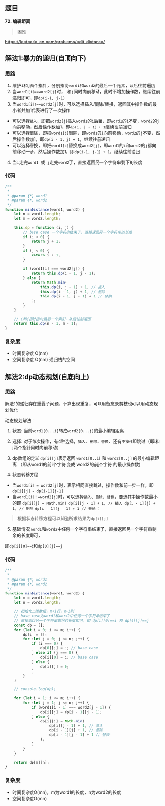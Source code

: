 ## 题目
**72. 编辑距离**
>困难

https://leetcode-cn.com/problems/edit-distance/

## 解法1:暴力的递归(自顶向下)
### 思路
1. 维护`i`和`j`两个指针，分别指向`word1`和`word2`的最后一个元素，从后往前遍历
2. 当`word1[i]==word2[j]`时，`i`和`j`同时向前移动，此时不增加操作数，继续往前递归即可，即`dp(i-1, j-1)`
3. 当`word1[i]!==word2[j]`时，可以选择插入/删除/替换，返回其中操作数的最小者并加1代表进行了一次操作
* 可以选择`插入`，即把`word2[j]`插入`word1`的`i`后面，即`word1`的`i`不变，`word2`的`j`向前移动，然后操作数加1，即`dp(i, j - 1) + 1`继续往前递归
* 可以选择删除，即把`word1[i]`删除，即`word1`的`i`向前移动，`word2`的`j`不变，然后操作数加1，即`dp(i - 1, j) + 1`，继续往前递归
* 可以选择替换，即把`word1[i]`替换成`word2[j]`，即`word1`的`i`和`word2`的`j`都向前移动一步，然后操作数加1，即`dp(i-1, j-1) + 1`，继续往前递归
4. 当`i`走完`word1 `或` j`走完`word2`了，直接返回另一个字符串剩下的长度


### 代码
```javascript
/**
 * 
 * @param {*} word1 
 * @param {*} word2 
 */
function minDistance(word1, word2) {
    let n = word1.length;
    let m = word2.length;

    this.dp = function (i, j) {
        // base case 一个字符串结束了，直接返回另一个字符串的长度
        if (i < 0) {
            return j + 1;
        }
        if (j < 0) {
            return i + 1;
        }

        if (word1[i] === word2[j]) {
            return this.dp(i - 1, j - 1);
        } else {
            return Math.min(
                this.dp(i, j - 1) + 1, // 插入
                this.dp(i - 1, j) + 1, // 删除
                this.dp(i - 1, j - 1) + 1 // 替换
            );
        }
    }

    // i和j指针指向最后一个索引，从后往前遍历
    return this.dp(n - 1, m - 1);
}
```
### 复杂度
* 时间复杂度 O(nm)
* 空间复杂度 O(nm) 递归栈的空间

## 解法2:dp动态规划(自底向上)
### 思路
解法1的递归存在重叠子问题，计算出现重复，可以用备忘录剪枝也可以用动态规划优化

动态规划解法：
1. 状态: 当前`word1[0...i]`转成`word2[0...j]`的最小编辑距离

2. 选择: 对于每次操作，有4种选择，`插入`、`删除`、`替换`、还有`不操作`即跳过（即i和j两个指针同时向前移动）

3. dp数组的定义
`dp[i][j]`表示返回 `word1[0..i]` 和 `word2[0..j]` 的最小编辑距离
（即从word1的前i个字符 变成 word2的前j个字符 的最小操作数)

4. 状态转移方程
* 当`word1[i] = word2[j]`时，表示相同直接跳过，操作数和前一步一样，即`dp[i][j] = dp[i-1][j-1]`
* 当`word1[i]！=word2[j]`时，可以选择`插入`、`删除`、`替换`，要选其中操作数最小的即
`dp[i][j] = Math.min(
    dp[i][j - 1] + 1, // 插入
    dp[i - 1][j] + 1, // 删除
    dp[i - 1][j - 1] + 1 // 替换
)`
>根据状态转移方程可以知道所求结果为`dp[i][j]`
5. 基础情况
  `word1`和`word2`中任何一个字符串结束了，直接返回另一个字符串剩余的长度即可，

  即`dp[i][0]==i`和`dp[0][j]==j`

### 代码
```javascript
/**
 * 
 * @param {*} word1
 * @param {*} word2
 */
function minDistance(word1, word2) {
    let m = word1.length;
    let n = word2.length;

    // 初始化二维数组，m+1行，n+1列
    // base case为word1和word2中任何一个字符串结束了
    // 直接返回另一个字符串剩余的长度即可，即 dp[i][0]==i 和 dp[0][j]==j
    const dp = [];
    for (let i = 0; i <= m; i++) {
        dp[i] = [];
        for (let j = 0; j <= n; j++) {
            if (i === 0) {
                dp[0][j] = j; // base case
            } else if (j === 0) {
                dp[i][0] = i; // base case
            } else {
                dp[i][j] = 0;
            }
        }
    }

    // console.log(dp);

    for (let i = 1; i <= m; i++) {
        for (let j = 1; j <= n; j++) {
            if (word1[i - 1] === word2[j - 1]) {
                dp[i][j] = dp[i - 1][j - 1];
            } else {
                dp[i][j] = Math.min(
                    dp[i][j - 1] + 1, // 插入
                    dp[i - 1][j] + 1, // 删除
                    dp[i - 1][j - 1] + 1 // 替换
                );
            }
        }
    }

    return dp[m][n];
}
```
### 复杂度
* 时间复杂度O(mn)，m为word1的长度，n为word2的长度
* 空间复杂度O(mn)

